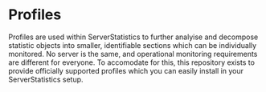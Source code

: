 # Profiles
Profiles are used within ServerStatistics to further analyise and decompose statistic objects into smaller, identifiable sections which can be individually monitored. No server is the same, and operational monitoring requirements are different for everyone. To accomodate for this, this repository exists to provide officially supported profiles which you can easily install in your ServerStatistics setup.